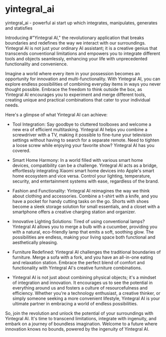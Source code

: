 # yintegral_ai
yintegral_ai - powerful ai start up which integrates, manipulates, generates and statisfies

Introducing #"Yintegral AI," the revolutionary application that breaks boundaries and redefines the way we interact with our surroundings. Yintegral AI is not just your ordinary AI assistant; it is a creative genius that transcends conventional limitations and empowers you to integrate different tools and objects seamlessly, enhancing your life with unprecedented functionality and convenience.

Imagine a world where every item in your possession becomes an opportunity for innovation and multi-functionality. With Yintegral AI, you can explore endless possibilities of combining everyday items in ways you never thought possible. Embrace the freedom to think outside the box, as Yintegral AI encourages you to experiment and merge different tools, creating unique and practical combinations that cater to your individual needs.

Here's a glimpse of what Yintegral AI can achieve:

- Tool Integration: Say goodbye to cluttered toolboxes and welcome a new era of efficient multitasking. Yintegral AI helps you combine a screwdriver with a TV, making it possible to fine-tune your television settings without having to search for a separate remote. Need to tighten a loose screw while enjoying your favorite show? Yintegral AI has you covered.

- Smart Home Harmony: In a world filled with various smart home devices, compatibility can be a challenge. Yintegral AI acts as a bridge, effortlessly integrating Xiaomi smart home devices into Apple's smart home ecosystem and vice versa. Control your lighting, temperature, security, and entertainment systems with ease, regardless of the brand.

- Fashion and Functionality: Yintegral AI reimagines the way we think about clothing and accessories. Combine a t-shirt with a knife, and you have a pocket for handy cutting tasks on the go. Shorts with shoes become a sleek storage solution for small essentials, and a closet with a smartphone offers a creative charging station and organizer.

- Innovative Lighting Solutions: Tired of using conventional lamps? Yintegral AI allows you to merge a bulb with a cucumber, providing you with a natural, eco-friendly lamp that emits a soft, soothing glow. The possibilities are endless, making your living space both functional and aesthetically pleasing.

- Furniture Redefined: Yintegral AI challenges the traditional boundaries of furniture. Merge a sofa with a fork, and you have an all-in-one eating and relaxation station. Embrace the perfect blend of comfort and functionality with Yintegral AI's creative furniture combinations.

- Yintegral AI is not just about combining physical objects; it's a mindset of integration and innovation. It encourages us to see the potential in everything around us and fosters a culture of resourcefulness and efficiency. Whether you're a technology enthusiast, a creative thinker, or simply someone seeking a more convenient lifestyle, Yintegral AI is your ultimate partner in embracing a world of endless possibilities.

So, join the revolution and unlock the potential of your surroundings with Yintegral AI. It's time to transcend limitations, integrate with ingenuity, and embark on a journey of boundless imagination. Welcome to a future where innovation knows no bounds, powered by the ingenuity of Yintegral AI.
